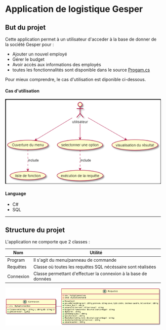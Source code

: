 # Application de logistique Gesper #

## But du projet ##
Cette application permet à un utilisateur d'acceder à la base de donner de la société Gesper pour :
* Ajouter un nouvel employé
* Gérer le budget
* Avoir accès aux informations des employés
* toutes les fonctionnalités sont disponible dans le source [Progam.cs](https://github.com/vappy2/Gesper/blob/master/Program.cs)

Pour mieux comprendre, le cas d'utilisation est diponible ci-dessous.

#### Cas d'utilisation ####
![CU](https://github.com/vappy2/Gesper/blob/master/img/CUGesper.PNG)

#### Language ####
* C#
* SQL

* * *
## Structure du projet ##
L'application ne comporte que 2 classes :

|Nom|Utilité|
|---|-------|
|Program|Il s'agit du menu/panneau de commande
|Requêtes|Classe où toutes les requêtes SQL nécéssaire sont réalisées|
|Connexion | Classe permettant d'effectuer la connexion à la base de données|

![DDC](https://github.com/vappy2/Gesper/blob/master/img/DDCGesper.PNG)
